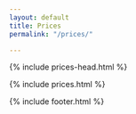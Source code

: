 ```yaml
---
layout: default
title: Prices
permalink: "/prices/"

---
```



{% include prices-head.html %}

{% include prices.html %}

{% include footer.html %}